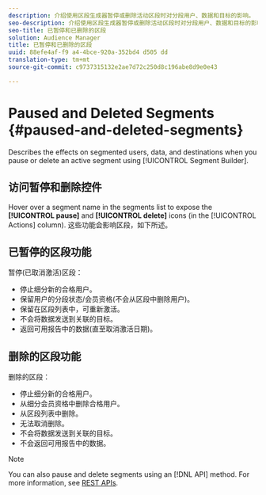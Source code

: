 ```yaml
---
description: 介绍使用区段生成器暂停或删除活动区段时对分段用户、数据和目标的影响。
seo-description: 介绍使用区段生成器暂停或删除活动区段时对分段用户、数据和目标的影响。
seo-title: 已暂停和已删除的区段
solution: Audience Manager
title: 已暂停和已删除的区段
uuid: 88efe4af-f9 a4-4bce-920a-352bd4 d505 dd
translation-type: tm+mt
source-git-commit: c9737315132e2ae7d72c250d8c196abe8d9e0e43

---
```



# Paused and Deleted Segments {#paused-and-deleted-segments}

Describes the effects on segmented users, data, and destinations when you pause or delete an active segment using [!UICONTROL Segment Builder].

## 访问暂停和删除控件

Hover over a segment name in the segments list to expose the **[!UICONTROL pause]** and **[!UICONTROL delete]** icons (in the [!UICONTROL Actions] column). 这些功能会影响区段，如下所述。

## 已暂停的区段功能

暂停(已取消激活)区段：

* 停止细分新的合格用户。
* 保留用户的分段状态/会员资格(不会从区段中删除用户)。
* 保留在区段列表中，可重新激活。
* 不会将数据发送到关联的目标。
* 返回可用报告中的数据(直至取消激活日期)。

## 删除的区段功能

删除的区段：

* 停止细分新的合格用户。
* 从细分会员资格中删除合格用户。
* 从区段列表中删除。
* 无法取消删除。
* 不会将数据发送到关联的目标。
* 不会返回可用报告中的数据。

>[!NOTE]
>
>You can also pause and delete segments using an [!DNL API] method. For more information, see [REST APIs](../../api/rest-api-main/rest-api-main.md).